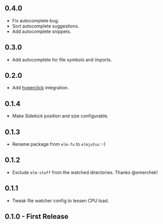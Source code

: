 ## 0.4.0
* Fix autocomplete bug.
* Sort autocomplete suggestions.
* Add autocomplete snippets.

## 0.3.0
* Add autocomplete for file symbols and imports.

## 0.2.0
* Add [hyperclick](https://atom.io/packages/hyperclick) integration.

## 0.1.4
* Make Sidekick position and size configurable.

## 0.1.3
* Rename package from `elm-fu` to `elmjutsu` :-)

## 0.1.2
* Exclude `elm-stuff` from the watched directories.  Thanks @smerchek!

## 0.1.1
* Tweak file watcher config to lessen CPU load.

## 0.1.0 - First Release
